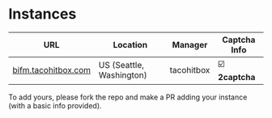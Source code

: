 # Instances

URL|Location|Manager|Captcha Info
---|---|---|---
[bifm.tacohitbox.com](https://bifm.tacohitbox.com)|US (Seattle, Washington)|tacohitbox|☑️ **2captcha**

To add yours, please fork the repo and make a PR adding your instance (with a basic info provided).